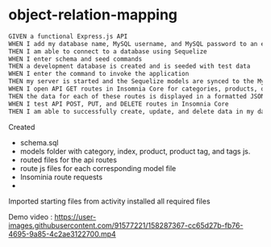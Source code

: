 # object-relation-mapping
```md
GIVEN a functional Express.js API
WHEN I add my database name, MySQL username, and MySQL password to an environment variable file
THEN I am able to connect to a database using Sequelize
WHEN I enter schema and seed commands
THEN a development database is created and is seeded with test data
WHEN I enter the command to invoke the application
THEN my server is started and the Sequelize models are synced to the MySQL database
WHEN I open API GET routes in Insomnia Core for categories, products, or tags
THEN the data for each of these routes is displayed in a formatted JSON
WHEN I test API POST, PUT, and DELETE routes in Insomnia Core
THEN I am able to successfully create, update, and delete data in my database


```
 Created
 - schema.sql
 - models folder with category, index, product, product tag, and tags js.
 - routed files for the api routes
 - route js files for each corresponding model file
 - Insominia route requests 
 -
 
 Imported starting files from activity
 installed all required files 
 
 

Demo video :
https://user-images.githubusercontent.com/91577221/158287367-cc65d27b-fb76-4695-9a85-4c2ae3122700.mp4

